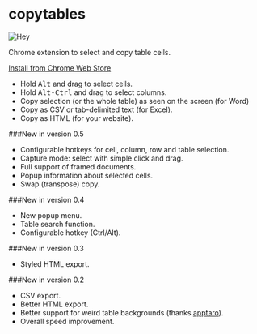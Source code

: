 copytables
==========

![Hey](https://raw.githubusercontent.com/gebrkn/copytables/master/src/ico128.png)

Chrome extension to select and copy table cells.

[Install from Chrome Web Store](https://chrome.google.com/webstore/detail/copytables/ekdpkppgmlalfkphpibadldikjimijon)

* Hold <kbd>Alt</kbd> and drag to select cells.
* Hold <kbd>Alt-Ctrl</kbd> and drag to select columns.
* Copy selection (or the whole table) as seen on the screen (for Word)
* Copy as CSV or tab-delimited text (for Excel).
* Copy as HTML (for your website).

###New in version 0.5

* Configurable hotkeys for cell, column, row and table selection.
* Capture mode: select with simple click and drag.
* Full support of framed documents.
* Popup information about selected cells.
* Swap (transpose) copy.

###New in version 0.4

* New popup menu.
* Table search function.
* Configurable hotkey (Ctrl/Alt).

###New in version 0.3

* Styled HTML export.

###New in version 0.2

* CSV export.
* Better HTML export.
* Better support for weird table backgrounds (thanks [apptaro](https://github.com/apptaro)).
* Overall speed improvement.
